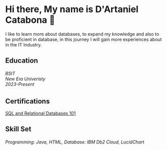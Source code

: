 ## <h1> Hi there, My name is D'Artaniel Catabona 👋</h1>
 I like to learn more about databases, to expand my knowledge and also to be proficient in database, 
 in this journey I will gain more  experiences about in the IT Industry.
<h2>Education</h2>
<h6> BSIT
   <br>
New Era Univeristy
   <br>
  2023-Present</h6>
  <h2>Certifications</h2>
  <a href = "https://courses.cognitiveclass.ai/certificates/211e363f43574220a3bdb0f67c9ad9e5"> SQL and Relational Databases 101</a>
  <h2>Skill Set</h2>
<h6>
   Programming: Java, HTML, Database: IBM Db2 Cloud, LucidChart
</h6>

